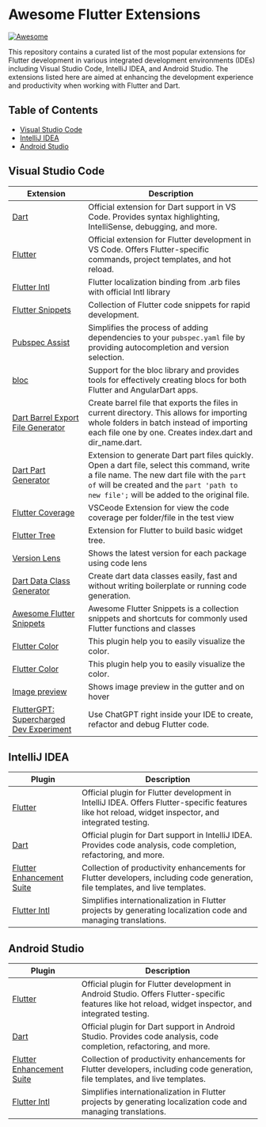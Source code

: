 # Awesome Flutter Extensions

[![Awesome](https://awesome.re/badge.svg)](https://awesome.re)

This repository contains a curated list of the most popular extensions for Flutter development in various integrated development environments (IDEs) including Visual Studio Code, IntelliJ IDEA, and Android Studio. The extensions listed here are aimed at enhancing the development experience and productivity when working with Flutter and Dart.

## Table of Contents

- [Visual Studio Code](#visual-studio-code)
- [IntelliJ IDEA](#intellij-idea)
- [Android Studio](#android-studio)

## Visual Studio Code

| Extension | Description |
|-----------|-------------|
| [Dart](https://marketplace.visualstudio.com/items?itemName=Dart-Code.dart-code) | Official extension for Dart support in VS Code. Provides syntax highlighting, IntelliSense, debugging, and more. |
| [Flutter](https://marketplace.visualstudio.com/items?itemName=Dart-Code.flutter) | Official extension for Flutter development in VS Code. Offers Flutter-specific commands, project templates, and hot reload. |
| [Flutter Intl](https://marketplace.visualstudio.com/items?itemName=localizely.flutter-intl) | Flutter localization binding from .arb files with official Intl library |
| [Flutter Snippets](https://marketplace.visualstudio.com/items?itemName=Nash.awesome-flutter-snippets) | Collection of Flutter code snippets for rapid development. |
| [Pubspec Assist](https://marketplace.visualstudio.com/items?itemName=jeroen-meijer.pubspec-assist) | Simplifies the process of adding dependencies to your `pubspec.yaml` file by providing autocompletion and version selection. |
| [bloc](https://marketplace.visualstudio.com/items?itemName=FelixAngelov.bloc) | Support for the bloc library and provides tools for effectively creating blocs for both Flutter and AngularDart apps. |
| [Dart Barrel Export File Generator](https://marketplace.visualstudio.com/items?itemName=orestesgaolin.dart-export-index) | Create barrel file that exports the files in current directory. This allows for importing whole folders in batch instead of importing each file one by one. Creates index.dart and dir_name.dart. |
| [Dart Part Generator](https://marketplace.visualstudio.com/items?itemName=ZemlyanikinMaksim.dart-part-generator) | Extension to generate Dart part files quickly. Open a dart file, select this command, write a file name. The new dart file with the `part of` will be created and the `part 'path to new file';` will be added to the original file. |
| [Flutter Coverage](https://marketplace.visualstudio.com/items?itemName=Flutterando.flutter-coverage) | VSCeode Extension for view the code coverage per folder/file in the test view |
| [Flutter Tree](https://marketplace.visualstudio.com/items?itemName=marcelovelasquez.flutter-tree) | Extension for Flutter to build basic widget tree. |
| [Version Lens](https://marketplace.visualstudio.com/items?itemName=pflannery.vscode-versionlens) | Shows the latest version for each package using code lens |
| [Dart Data Class Generator](https://marketplace.visualstudio.com/items?itemName=hzgood.dart-data-class-generator) | Create dart data classes easily, fast and without writing boilerplate or running code generation. |
| [Awesome Flutter Snippets](https://marketplace.visualstudio.com/items?itemName=Nash.awesome-flutter-snippets) | Awesome Flutter Snippets is a collection snippets and shortcuts for commonly used Flutter functions and classes |
| [Flutter Color](https://marketplace.visualstudio.com/items?itemName=circlecodesolution.ccs-flutter-color) | This plugin help you to easily visualize the color. |
| [Flutter Color](https://marketplace.visualstudio.com/items?itemName=circlecodesolution.ccs-flutter-color) | This plugin help you to easily visualize the color. |
| [Image preview](https://marketplace.visualstudio.com/items?itemName=kisstkondoros.vscode-gutter-preview) | Shows image preview in the gutter and on hover |
| [FlutterGPT: Supercharged Dev Experiment](https://marketplace.visualstudio.com/items?itemName=WelltestedAI.fluttergpt) | Use ChatGPT right inside your IDE to create, refactor and debug Flutter code. |


## IntelliJ IDEA

| Plugin | Description |
|--------|-------------|
| [Flutter](https://plugins.jetbrains.com/plugin/9212-flutter) | Official plugin for Flutter development in IntelliJ IDEA. Offers Flutter-specific features like hot reload, widget inspector, and integrated testing. |
| [Dart](https://plugins.jetbrains.com/plugin/6351-dart) | Official plugin for Dart support in IntelliJ IDEA. Provides code analysis, code completion, refactoring, and more. |
| [Flutter Enhancement Suite](https://plugins.jetbrains.com/plugin/11929-flutter-enhancement-suite) | Collection of productivity enhancements for Flutter developers, including code generation, file templates, and live templates. |
| [Flutter Intl](https://plugins.jetbrains.com/plugin/13666-flutter-intl) | Simplifies internationalization in Flutter projects by generating localization code and managing translations. |

## Android Studio

| Plugin | Description |
|--------|-------------|
| [Flutter](https://plugins.jetbrains.com/plugin/9212-flutter) | Official plugin for Flutter development in Android Studio. Offers Flutter-specific features like hot reload, widget inspector, and integrated testing. |
| [Dart](https://plugins.jetbrains.com/plugin/6351-dart) | Official plugin for Dart support in Android Studio. Provides code analysis, code completion, refactoring, and more. |
| [Flutter Enhancement Suite](https://plugins.jetbrains.com/plugin/11929-flutter-enhancement-suite) | Collection of productivity enhancements for Flutter developers, including code generation, file templates, and live templates. |
| [Flutter Intl](https://plugins.jetbrains.com/plugin/13666-flutter-intl) | Simplifies internationalization in Flutter projects by generating localization code and managing translations. |
